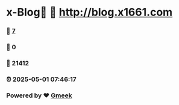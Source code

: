 # x-Blog🍃 :link: http://blog.x1661.com 
### :page_facing_up: [7](http://blog.x1661.com/tag.html) 
### :speech_balloon: 0 
### :hibiscus: 21412 
### :alarm_clock: 2025-05-01 07:46:17 
### Powered by :heart: [Gmeek](https://github.com/Meekdai/Gmeek)
